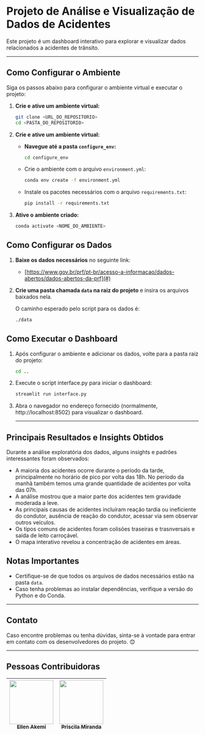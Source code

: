 # **Projeto de Análise e Visualização de Dados de Acidentes**

Este projeto é um dashboard interativo para explorar e visualizar dados relacionados a acidentes de trânsito.

---

## **Como Configurar o Ambiente**

Siga os passos abaixo para configurar o ambiente virtual e executar o projeto:

1. **Crie e ative um ambiente virtual:**

   ```bash
   git clone <URL_DO_REPOSITORIO>
   cd <PASTA_DO_REPOSITORIO>
   
2. **Crie e ative um ambiente virtual:**

   - **Navegue até a pasta `configure_env`:**
     ```bash
     cd configure_env
     ```

   - Crie o ambiente com o arquivo `environment.yml`:
     ```bash
     conda env create -f environment.yml
     ```

   - Instale os pacotes necessários com o arquivo `requirements.txt`:
     ```bash
     pip install -r requirements.txt
     ```

3. **Ative o ambiente criado:**

   ```bash
   conda activate <NOME_DO_AMBIENTE>

## **Como Configurar os Dados**

1. **Baixe os dados necessários** no seguinte link:
   - [https://www.gov.br/prf/pt-br/acesso-a-informacao/dados-abertos/dados-abertos-da-prf](#)

2. **Crie uma pasta chamada `data` na raiz do projeto** e insira os arquivos baixados nela.

   O caminho esperado pelo script para os dados é:
   ```bash
   ./data

## **Como Executar o Dashboard**

1. Após configurar o ambiente e adicionar os dados, volte para a pasta raiz do projeto:

   ```bash
   cd ..
   
4. Execute o script interface.py para iniciar o dashboard:

   ```bash
   streamlit run interface.py

5. Abra o navegador no endereço fornecido (normalmente, http://localhost:8502) para visualizar o dashboard.

   ---

## **Principais Resultados e Insights Obtidos**

Durante a análise exploratória dos dados, alguns insights e padrões interessantes foram observados:

- A maioria dos acidentes ocorre durante o período da tarde, principalmente no horário de pico por volta das 18h. No período da manhã também temos uma grande quantidade de acidentes por volta das 07h.
- A análise mostrou que a maior parte dos acidentes tem gravidade moderada a leve.
- As principais causas de acidentes incluíram reação tardia ou ineficiente do condutor, ausência de reação do condutor, acessar via sem observar outros veículos.
- Os tipos comuns de acidentes foram colisões traseiras e trasnversais e saída de leito carroçável.
- O mapa interativo revelou a concentração de acidentes em áreas.

## **Notas Importantes**

- Certifique-se de que todos os arquivos de dados necessários estão na pasta `data`.
- Caso tenha problemas ao instalar dependências, verifique a versão do Python e do Conda.

---

## **Contato**

Caso encontre problemas ou tenha dúvidas, sinta-se à vontade para entrar em contato com os desenvolvedores do projeto. 😊

---

## Pessoas Contribuidoras

[<img src="https://avatars.githubusercontent.com/u/181884443?v=4" width=115><br><sub>Ellen Akemi</sub>](https://github.com/ellen-akemi) |  [<img src="https://avatars.githubusercontent.com/u/55546267?v=4" width=115><br><sub>Priscila Miranda</sub>](https://github.com/priscilafraser) |
| :---: | :---: |

